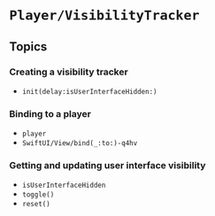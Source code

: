 # ``Player/VisibilityTracker``

## Topics

### Creating a visibility tracker

- ``init(delay:isUserInterfaceHidden:)``

### Binding to a player

- ``player``
- ``SwiftUI/View/bind(_:to:)-q4hv``

### Getting and updating user interface visibility

- ``isUserInterfaceHidden``
- ``toggle()``
- ``reset()``
